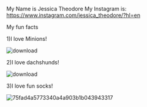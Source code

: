 My Name is Jessica Theodore 
My Instagram is: https://www.instagram.com/jessica_theodore/?hl=en 

My fun facts

1)I love Minions!


![download](https://user-images.githubusercontent.com/105660327/236893656-fa5f3384-6bb2-4b72-8c71-86a85e76d680.jpg)





2)I love dachshunds!


![download](https://user-images.githubusercontent.com/105660327/236893942-bb19b59e-3139-4b2b-8ec2-b20bfff8b8b0.jpg)





3)I love fun socks!


![75fad4a5773340a4a903b1b043943317](https://user-images.githubusercontent.com/105660327/236893620-66ee3bb9-9124-4b68-9dfb-ff571f0c1f10.jpg)



